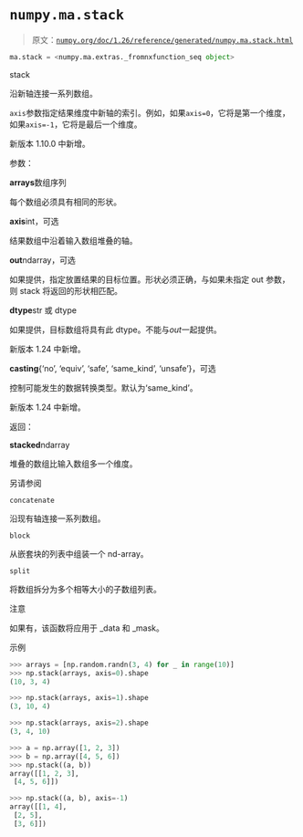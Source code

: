 # `numpy.ma.stack`

> 原文：[`numpy.org/doc/1.26/reference/generated/numpy.ma.stack.html`](https://numpy.org/doc/1.26/reference/generated/numpy.ma.stack.html)

```py
ma.stack = <numpy.ma.extras._fromnxfunction_seq object>
```

stack

沿新轴连接一系列数组。

`axis`参数指定结果维度中新轴的索引。例如，如果`axis=0`，它将是第一个维度，如果`axis=-1`，它将是最后一个维度。

新版本 1.10.0 中新增。

参数：

**arrays**数组序列

每个数组必须具有相同的形状。

**axis**int，可选

结果数组中沿着输入数组堆叠的轴。

**out**ndarray，可选

如果提供，指定放置结果的目标位置。形状必须正确，与如果未指定 out 参数，则 stack 将返回的形状相匹配。

**dtype**str 或 dtype

如果提供，目标数组将具有此 dtype。不能与*out*一起提供。

新版本 1.24 中新增。

**casting**{‘no’, ‘equiv’, ‘safe’, ‘same_kind’, ‘unsafe’}，可选

控制可能发生的数据转换类型。默认为‘same_kind’。

新版本 1.24 中新增。

返回：

**stacked**ndarray

堆叠的数组比输入数组多一个维度。

另请参阅

`concatenate`

沿现有轴连接一系列数组。

`block`

从嵌套块的列表中组装一个 nd-array。

`split`

将数组拆分为多个相等大小的子数组列表。

注意

如果有，该函数将应用于 _data 和 _mask。

示例

```py
>>> arrays = [np.random.randn(3, 4) for _ in range(10)]
>>> np.stack(arrays, axis=0).shape
(10, 3, 4) 
```

```py
>>> np.stack(arrays, axis=1).shape
(3, 10, 4) 
```

```py
>>> np.stack(arrays, axis=2).shape
(3, 4, 10) 
```

```py
>>> a = np.array([1, 2, 3])
>>> b = np.array([4, 5, 6])
>>> np.stack((a, b))
array([[1, 2, 3],
 [4, 5, 6]]) 
```

```py
>>> np.stack((a, b), axis=-1)
array([[1, 4],
 [2, 5],
 [3, 6]]) 
```
